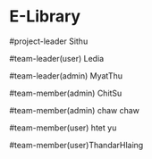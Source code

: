 # E-Library

#project-leader Sithu

#team-leader(user) Ledia

#team-leader(admin) MyatThu

#team-member(admin) ChitSu

#team-member(admin) chaw chaw

#team-member(user) htet yu

#team-member(user)ThandarHlaing
